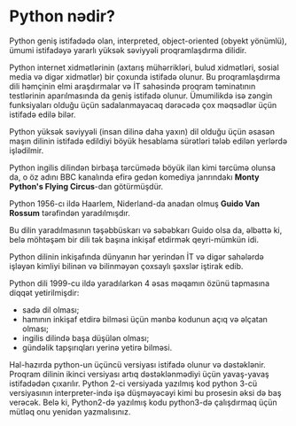 # Python nədir?

Python geniş istifadədə olan, interpreted, object-oriented (obyekt yönümlü), ümumi istifadəyə yararlı yüksək səviyyəli proqramlaşdırma dilidir.&#x20;

Python internet xidmətlərinin (axtarış mühərrikləri, bulud xidmətləri, sosial media və digər xidmətlər) bir çoxunda istifadə olunur. Bu proqramlaşdırma dili həmçinin elmi araşdırmalar və İT sahəsində proqram təminatının testlərinin aparılmasında da geniş istifadə olunur. Ümumilikdə isə zəngin funksiyaları olduğu üçün sadalanmayacaq dərəcədə çox məqsədlər üçün istifadə edilə bilər.

Python yüksək səviyyəli (insan dilinə daha yaxın) dil olduğu üçün əsasən maşın dilinin istifadə edildiyi böyük hesablama sürətləri tələb edilən yerlərdə işlədilmir.&#x20;

Python ingilis dilindən birbaşa tərcümədə böyük ilan kimi tərcümə olunsa da, o öz adını BBC kanalında efirə gedən komediya janrındakı **Monty Python's Flying Circus**-dan götürmüşdür.

Python 1956-cı ildə Haarlem, Niderland-da anadan olmuş **Guido Van Rossum** tərəfindən yaradılmışdır.&#x20;

Bu dilin yaradılmasının təşəbbüskarı və səbəbkarı Guido olsa da, əlbəttə ki, belə möhtəşəm bir dili tək başına inkişaf etdirmək qeyri-mümkün idi.

Python dilinin inkişafında dünyanın hər yerindən İT və digər sahələrdə işləyən kimliyi bilinən və bilinməyən çoxsaylı şəxslər iştirak edib.

Python dili 1999-cu ildə yaradılarkən 4 əsas məqamın özünü tapmasına diqqət yetirilmişdir:

* sadə dil olması;
* hamının inkişaf etdirə bilməsi üçün mənbə kodunun açıq və əlçatan olması;
* ingilis dilində başa düşülən olması;
* gündəlik tapşırıqları yerinə yetirə bilməsi.



Hal-hazırda python-un üçüncü versiyası istifadə olunur və dəstəklənir. Proqram dilinin ikinci versiyası artıq dəstəklənmədiyi üçün yavaş-yavaş istifadədən çıxarılır. Python 2-ci versiyada yazılmış kod python 3-cü versiyasının interpreter-ində işə düşməyəcəyi kimi bu prosesin əksi də baş verəcək. Belə ki, Python2-də yazılmış kodu python3-də çalışdırmaq üçün mütləq onu yenidən yazmalısınız.&#x20;
